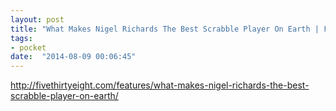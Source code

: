 ```yaml
---
layout: post
title: "What Makes Nigel Richards The Best Scrabble Player On Earth | FiveThirtyEight"
tags:
- pocket
date:  "2014-08-09 00:06:45"
---
```


http://fivethirtyeight.com/features/what-makes-nigel-richards-the-best-scrabble-player-on-earth/

